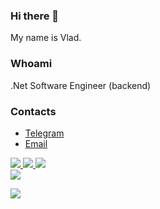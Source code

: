 ### Hi there 👋

My name is Vlad.

### Whoami

.Net Software Engineer (backend)

<!--
### Stack 
 
### Pet-projects
-->

### Contacts

- [Telegram](https://t.me/vmedvedevprowork)
- [Email](mailto:work@vmedvedev.pro)

<p>
  <a href="https://github.com/vmedvedevpro">
    <img src="http://github-profile-summary-cards.vercel.app/api/cards/profile-details?username=vmedvedevpro&theme=transparent" />
  </a>
  <a href="https://github.com/vmedvedevpro">
    <img src="https://github-readme-streak-stats.herokuapp.com/?user=vmedvedevpro&hide_border=true&card_width=338&theme=transparent" />
  </a>
  <a href="https://github.com/vmedvedevpro">
    <img src="http://github-profile-summary-cards.vercel.app/api/cards/stats?username=vmedvedevpro&theme=transparent" />
  </a>
 </br>
  <a href="https://github.com/vmedvedevpro">
    <img src="https://github-readme-stats.vercel.app/api/top-langs/?username=vmedvedevpro&hide_border=true&theme=transparent" />
  </a>
</p>

<p>
  <a href="https://github.com/vmedvedevpro">
    <img src="https://komarev.com/ghpvc/?username=vmedvedevpro&color=blue&style=flat" />
  </a>
</p>
<!--

- 🔭 I’m currently working on ...
- 🌱 I’m currently learning ...
- 👯 I’m looking to collaborate on ...
- 🤔 I’m looking for help with ...
- 💬 Ask me about ...
- 📫 How to reach me: ...
- 😄 Pronouns: ...
- ⚡ Fun fact: ...
-->
